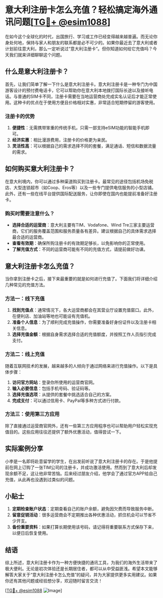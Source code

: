 # 意大利注册卡怎么充值？轻松搞定海外通讯问题[[TG💪+ @esim1088](https://t.me/s/esim1088)]

在如今这个全球化的时代，出国旅行、学习或工作已经变得越来越普遍。而无论你身处何地，保持与家人和朋友的联系都是必不可少的。如果你最近去了意大利或者计划前往意大利，那么一定听说过“意大利注册卡”。但你知道如何给它充值吗？今天我们就来详细聊聊这个问题。

## 什么是意大利注册卡？

首先，让我们简单了解一下什么是意大利注册卡。意大利注册卡是一种专门为中国游客设计的预付费电话卡，它可以帮助你在意大利本地拨打国际长途以及接听电话。与普通的SIM卡不同，注册卡需要在当地运营商处完成实名认证后才能正常使用。这种卡的优点在于使用方便且价格相对实惠，非常适合短期停留的游客使用。

### 注册卡的优势

1. **便捷性**：无需携带笨重的传统手机，只需一部支持eSIM功能的智能手机即可。
2. **经济实惠**：相比漫游费用，注册卡的价格更为亲民。
3. **灵活性高**：可以根据自己的需求选择不同的套餐，满足通话、短信和数据流量的需求。

## 如何购买意大利注册卡？

在意大利境内，你可以通过多种渠道购买到注册卡。最常见的途径包括机场免税店、大型连锁超市（如Coop、Eros等）以及一些专门提供电信服务的小型店铺。此外，还有一些在线平台提供国际配送服务，让你即使在国内也能提前准备好注册卡。

### 购买时需要注意什么？

- **选择合适的运营商**：意大利主要有TIM、Vodafone、Wind Tre三家主要运营商，它们的服务覆盖范围和服务质量各有差异。建议根据自己的具体需求选择最合适的运营商。
- **查看有效期**：确保所购注册卡的有效期足够长，以免影响你的正常使用。
- **了解充值方式**：不同的运营商可能有不同的充值方式，请提前做好功课。

## 意大利注册卡怎么充值？

当你拿到注册卡之后，接下来最重要的就是如何进行充值了。下面我们将详细介绍几种常见的充值方法。

### 方法一：线下充值

1. **找到充值点**：通常情况下，各大运营商都会在其营业厅设置充值窗口。此外，在便利店、加油站等地也可能设有充值机。
2. **准备个人信息**：为了顺利完成充值操作，你需要准备好身份证件以及注册卡相关信息。
3. **选择充值金额**：根据自身需求选择合适的充值额度，并按照工作人员指引完成支付。

### 方法二：线上充值

随着互联网技术的发展，越来越多的人倾向于通过网络来进行充值操作。以下是具体步骤：

1. **访问官方网站**：登录你所使用的运营商官网。
2. **输入必要信息**：包括手机号码、验证码等。
3. **选择充值选项**：从提供的套餐中挑选适合自己的方案。
4. **完成支付**：可以通过信用卡、PayPal等多种方式进行付款。

### 方法三：使用第三方应用

除了直接通过运营商官网外，还有一些第三方应用程序也可以帮助用户轻松实现充值目的。这些应用往往还提供了额外优惠活动，值得尝试一下。

## 实际案例分享

小李是一名即将赴意留学的学生，在出发前听说了意大利注册卡的存在。于是他提前在网上订购了一张TIM公司的注册卡，并成功激活使用。然而到了意大利后却发现余额不足，这让他非常苦恼。后来经过朋友介绍，他学会了通过官方APP给自己充值，从此再也没遇到过类似的问题。

## 小贴士

1. **定期检查账户状态**：定期查看自己的账户余额，避免因欠费而导致服务中断。
2. **留意促销活动**：很多运营商会不定期推出各种优惠活动，抓住机会可以节省不少开支。
3. **备份重要资料**：如果打算长期使用该号码，请记得将重要联系方式保存下来，以便日后恢复使用。

## 结语

综上所述，意大利注册卡作为一种方便快捷的通讯工具，为我们的海外生活带来了极大便利。无论是初次体验还是长期居住者，都可以从中受益匪浅。希望本文能够解答大家关于“意大利注册卡怎么充值”的疑问，并为大家提供更多实用建议。如果你还有其他问题或经验想分享，欢迎随时留言交流！

[[TG💪+ @esim1088](https://t.me/s/esim1088) ![Image](https://i.postimg.cc/4NQfJmqS/Snipaste-2025-05-13-00-14-12.png)]